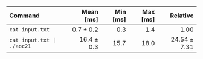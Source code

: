 | Command | Mean [ms] | Min [ms] | Max [ms] | Relative |
|:---|---:|---:|---:|---:|
| `cat input.txt` | 0.7 ± 0.2 | 0.3 | 1.4 | 1.00 |
| `cat input.txt \| ./aoc21` | 16.4 ± 0.3 | 15.7 | 18.0 | 24.54 ± 7.31 |
